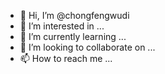 - 👋 Hi, I’m @chongfengwudi
- 👀 I’m interested in ...
- 🌱 I’m currently learning ...
- 💞️ I’m looking to collaborate on ...
- 📫 How to reach me ...

<!---
chongfengwudi/chongfengwudi is a ✨ special ✨ repository because its `README.md` (this file) appears on your GitHub profile.
You can click the Preview link to take a look at your changes.
--->
